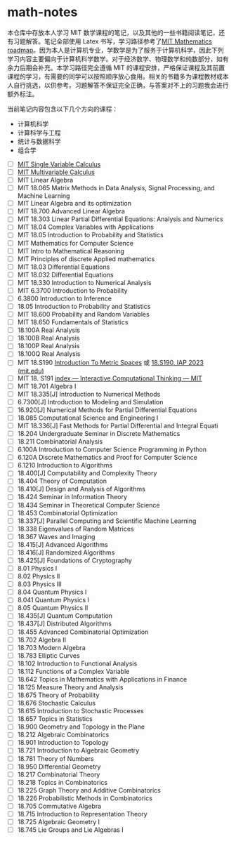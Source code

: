 # math-notes

本仓库中存放本人学习 MIT 数学课程的笔记，以及其他的一些书籍阅读笔记，还有习题解答。笔记全部使用 Latex 书写，学习路径参考了[MIT Mathematics roadmap](https://math.mit.edu/academics/undergrad/roadmaps.php)。因为本人是计算机专业，学数学是为了服务于计算机科学，因此下列学习内容主要偏向于计算机科学数学。对于经济数学、物理数学和纯数部分，如有余力后期会补充。本学习路径完全遵循 MIT 的课程安排，严格保证课程及其前置课程的学习，有需要的同学可以按照顺序放心食用。相关的书籍多为课程教材或本人自行挑选，以供参考。习题解答不保证完全正确，与答案对不上的习题我会进行额外标注。

当前笔记内容包含以下几个方向的课程：

- 计算机科学
- 计算科学与工程
- 统计与数据科学
- 组合学

- [ ] [MIT Single Variable Calculus](./微积分/)
- [ ] [MIT Multivariable Calculus](./微积分/)
- [ ] MIT Linear Algebra
- [ ] MIT 18.065 Matrix Methods in Data Analysis, Signal Processing, and Machine Learning
- [ ] MIT Linear Algebra and its optimization
- [ ] MIT 18.700 Advanced Linear Algebra
- [ ] MIT 18.303 Linear Partial Differential Equations: Analysis and Numerics
- [ ] MIT 18.04 Complex Variables with Applications
- [ ] MIT 18.05 Introduction to Probability and Statistics
- [ ] MIT Mathematics for Computer Science
- [ ] MIT Intro to Mathematical Reasoning
- [ ] MIT Principles of discrete Applied mathematics
- [ ] MIT 18.03 Differential Equations
- [ ] MIT 18.032 Differential Equations
- [ ] MIT 18.330 Introduction to Numerical Analysis
- [ ] MIT 6.3700 Introduction to Probability
- [ ] 6.3800 Introduction to Inference
- [ ] 18.05 Introduction to Probability and Statistics
- [ ] MIT 18.600 Probability and Random Variables
- [ ] MIT 18.650 Fundamentals of Statistics
- [ ] 18.100A Real Analysis
- [ ] 18.100B Real Analysis
- [ ] 18.100P Real Analysis
- [ ] 18.100Q Real Analysis
- [ ] MIT 18.S190 [Introduction To Metric Spaces](https://ocw.mit.edu/courses/18-s190-introduction-to-metric-spaces-january-iap-2023/) 或 [18.S190, IAP 2023 (mit.edu)](https://web.mit.edu/paigeb/www/18.S190/)
- [ ] MIT 18. S191 [index — Interactive Computational Thinking — MIT](https://computationalthinking.mit.edu/Fall23/)
- [ ] MIT 18.701 Algebra I
- [ ] MIT 18.335[J] Introduction to Numerical Methods
- [ ] 6.7300[J] Introduction to Modeling and Simulation
- [ ] 16.920[J] Numerical Methods for Partial Differential Equations
- [ ] 18.085 Computational Science and Engineering I
- [ ] MIT 18.336[J] Fast Methods for Partial Differential and Integral Equati
- [ ] 18.204 Undergraduate Seminar in Discrete Mathematics
- [ ] 18.211 Combinatorial Analysis
- [ ] 6.100A Introduction to Computer Science Programming in Python
- [ ] 6.120A Discrete Mathematics and Proof for Computer Science
- [ ] 6.1210 Introduction to Algorithms
- [ ] 18.400[J] Computability and Complexity Theory
- [ ] 18.404 Theory of Computation
- [ ] 18.410[J] Design and Analysis of Algorithms
- [ ] 18.424 Seminar in Information Theory
- [ ] 18.434 Seminar in Theoretical Computer Science
- [ ] 18.453 Combinatorial Optimization
- [ ] 18.337[J] Parallel Computing and Scientific Machine Learning
- [ ] 18.338 Eigenvalues of Random Matrices
- [ ] 18.367 Waves and Imaging
- [ ] 18.415[J] Advanced Algorithms
- [ ] 18.416[J] Randomized Algorithms
- [ ] 18.425[J] Foundations of Cryptography
- [ ] 8.01 Physics I
- [ ] 8.02 Physics II
- [ ] 8.03 Physics III
- [ ] 8.04 Quantum Physics I
- [ ] 8.041 Quantum Physics I
- [ ] 8.05 Quantum Physics II
- [ ] 18.435[J] Quantum Computation
- [ ] 18.437[J] Distributed Algorithms
- [ ] 18.455 Advanced Combinatorial Optimization
- [ ] 18.702 Algebra II
- [ ] 18.703 Modern Algebra
- [ ] 18.783 Elliptic Curves
- [ ] 18.102 Introduction to Functional Analysis
- [ ] 18.112 Functions of a Complex Variable
- [ ] 18.642 Topics in Mathematics with Applications in Finance
- [ ] 18.125 Measure Theory and Analysis
- [ ] 18.675 Theory of Probability
- [ ] 18.676 Stochastic Calculus
- [ ] 18.615 Introduction to Stochastic Processes
- [ ] 18.657 Topics in Statistics
- [ ] 18.900 Geometry and Topology in the Plane
- [ ] 18.212 Algebraic Combinatorics
- [ ] 18.901 Introduction to Topology
- [ ] 18.721 Introduction to Algebraic Geometry
- [ ] 18.781 Theory of Numbers
- [ ] 18.950 Differential Geometry
- [ ] 18.217 Combinatorial Theory
- [ ] 18.218 Topics in Combinatorics
- [ ] 18.225 Graph Theory and Additive Combinatorics
- [ ] 18.226 Probabilistic Methods in Combinatorics
- [ ] 18.705 Commutative Algebra
- [ ] 18.715 Introduction to Representation Theory
- [ ] 18.725 Algebraic Geometry I
- [ ] 18.745 Lie Groups and Lie Algebras I
